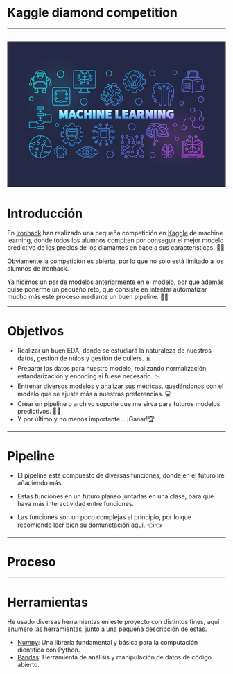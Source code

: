 # Kaggle diamond competition
---
![portada](images\Machine-learning-860x573.jpg)
---
# Introducción
En [Ironhack](https://www.ironhack.com/es/en/madrid?utm_campaign=MAD_Spain_Madrid_Global_Search_Brand_EN&utm_source=google&utm_medium=cpc&utm_content=search-brand&utm_term=ironhack&gclid=Cj0KCQjwiZqhBhCJARIsACHHEH9MjpiH7GcScDEMzxakguTyR5gVe-41yxQTis8yldOk_EagHIVpJRAaArVGEALw_wcB) han realizado una pequeña competición en [Kaggle](https://www.kaggle.com/competitions/diamonds-datamad1022/overview) de machine learning, donde todos los alumnos compiten por conseguir el mejor modelo predictivo de los precios de los diamantes en base a sus características. 💎💎

Obviamente la competición es abierta, por lo que no solo está limitado a los alumnos de Ironhack.

Ya hicimos un par de modelos anteriormente en el modelo, por que además quise ponerme un pequeño reto, que consiste en intentar automatizar mucho más este proceso mediante un buen pipeline. 💪💪

---
# Objetivos

- Realizar un buen EDA, donde se estudiará la naturaleza de nuestros datos, gestión de nulos y gestión de ouliers. 📊
- Preparar los datos para nuestro modelo, realizando normalización, estandarización y encoding si fuese necesario. 📉
- Entrenar diversos modelos y analizar sus métricas, quedándonos con el modelo que se ajuste más a nuestras preferencias. 💻
- Crear un pipeline o archivo soporte que me sirva para futuros modelos predictivos. 🧑‍🔧
- Y por último y no menos importante... ¡Ganar!🏆
---
# Pipeline

- El pipeline está compuesto de diversas funciones, donde en el futuro iré añadiendo más.

- Estas funciones en un futuro planeo juntarlas en una clase, para que haya más interactividad entre funciones.

- Las funciones son un poco complejas al principio, por lo que recomiendo leer bien su domunetación [aquí](https://github.com/XiangLinZ/Kaggle_diamond_competition/blob/main/src/soporte.py). 👈👈


---
# Proceso


---
# Herramientas
He usado diversas herramientas en este proyecto con distintos fines, aquí enumero las herramientas, junto a una pequeña descripción de estas.

- [Numpy](https://numpy.org/): Una librería fundamental y básica para la computación dientífica con Python.
- [Pandas](https://pandas.pydata.org/): Herramienta de análisis y manipulación de datos de código abierto.

